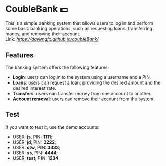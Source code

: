 # CoubleBank 💵
This is a simple banking system that allows users to log in and perform some basic banking operations, such as requesting loans, transferring money, and removing their account. <br>
Link: *https://davimgfx.github.io/coubleBank/*

## Features
The banking system offers the following features:

* **Login**: users can log in to the system using a username and a PIN.
* **Loans**: users can request a loan, providing the desired amount and the desired interest rate.
* **Transfers**: users can transfer money from one account to another.
* **Account removal**: users can remove their account from the system.

## Test
If you want to test it, use the demo accounts:
* USER: **js**, PIN: **1111**;
* USER: **jd**, PIN: **2222**;
* USER: **stw**, PIN: **3333**;
* USER: **ss**, PIN: **4444**;
* USER: **test**, PIN: **1234**.
